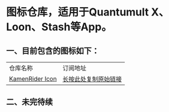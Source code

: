 # 图标仓库，适用于Quantumult X、Loon、Stash等App。
## 一、目前包含的图标如下：
|     |     |
| --- | --- |
| 仓库名称 | 订阅地址 |
| [KamenRider Icon](https://github.com/iamhuangli/Icon/tree/main/KamenRider "https://github.com/iamhuangli/Icon/tree/main/KamenRider") | [长按此处复制原始链接](https://raw.githubusercontent.com/iamhuangli/Icon/main/Subscription/KamenRiderIcon.json "https://raw.githubusercontent.com/iamhuangli/Icon/main/Subscription/KamenRiderIcon.json") |
## 二、未完待续
